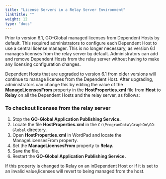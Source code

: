 ```yaml
---
title: "License Servers in a Relay Server Environment"
linkTitle: ""
weight: 12
type: "docs"
---
```


Prior to version 6.1, GO-Global managed licenses from Dependent Hosts by default. This required administrators to configure each Dependent Host to use a central license manager. This is no longer necessary, as version 6.1 manages licenses from the relay server by default. Administrators can add and remove Dependent Hosts from the relay server without having to make any licensing configuration changes.

Dependent Hosts that are upgraded to version 6.1 from older versions will continue to manage licenses from the Dependent Host. After upgrading, administrators can change this by editing the value of the **ManageLicensesFrom** property in the **HostProperties.xml** file from **Host** to **Relay** on all the Dependent Hosts and the relay server, as follows: 

### To checkout licenses from the relay server

1. Stop the **GO-Global Application Publishing Service.**
2. Locate the file **HostProperties.xml** in the `C:\ProgramData\GraphOn\GO-Global` directory.
3. Open **HostProperties.xml** in WordPad and locate the ManageLicensesFrom property.
4. Set the **ManageLicensesFrom** property to **Relay.**
5. Save the file.
6. Restart the **GO-Global Application Publishing Service.**

If this property is changed to Relay on an inDependent Host or if it is set to an invalid value,licenses will revert to being managed from the host.
